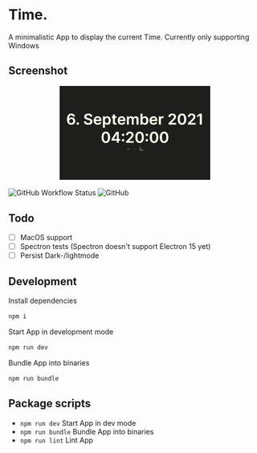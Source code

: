 # Time.

A minimalistic App to display the current Time.
Currently only supporting Windows

## Screenshot

<div align="center">
  <img src="./screenshots/main.png" width="300px" max-width="100%">
</div>

![GitHub Workflow Status](https://img.shields.io/github/workflow/status/markxoe/time-app/Bundle%20and%20publish?style=flat-square)
![GitHub](https://img.shields.io/github/license/markxoe/time-app?style=flat-square)

## Todo

- [ ] MacOS support
- [ ] Spectron tests (Spectron doesn't support Electron 15 yet)
- [ ] Persist Dark-/lightmode

## Development

Install dependencies

```bash
npm i
```

Start App in development mode

```bash
npm run dev
```

Bundle App into binaries

```bash
npm run bundle
```

## Package scripts

- `npm run dev` Start App in dev mode
- `npm run bundle` Bundle App into binaries
- `npm run lint` Lint App
